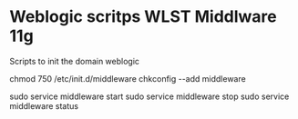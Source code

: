 # Weblogic scritps WLST Middlware 11g

Scripts to init the domain weblogic

chmod 750 /etc/init.d/middleware
chkconfig --add middleware

sudo service middleware start
sudo service middleware stop
sudo service middleware status
